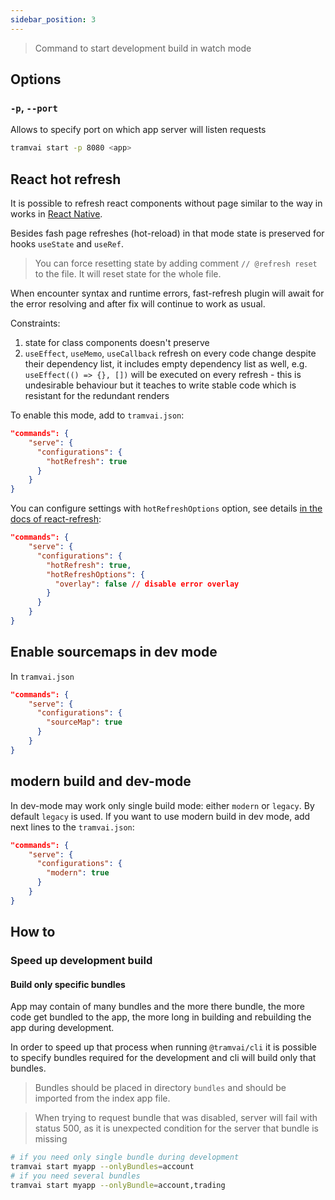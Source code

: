```yaml
---
sidebar_position: 3
---
```


> Command to start development build in watch mode

## Options

### `-p`, `--port`

Allows to specify port on which app server will listen requests

```sh
tramvai start -p 8080 <app>
```

## React hot refresh

It is possible to refresh react components without page similar to the way in works in [React Native](https://reactnative.dev/docs/fast-refresh).

Besides fash page refreshes (hot-reload) in that mode state is preserved for hooks `useState` and `useRef`.

> You can force resetting state by adding comment `// @refresh reset` to the file. It will reset state for the whole file.

When encounter syntax and runtime errors, fast-refresh plugin will await for the error resolving and after fix will continue to work as usual.

Constraints:

1. state for class components doesn't preserve
2. `useEffect`, `useMemo`, `useCallback` refresh on every code change despite their dependency list, it includes empty dependency list as well, e.g. `useEffect(() => {}, [])` will be executed on every refresh - this is undesirable behaviour but it teaches to write stable code which is resistant for the redundant renders

To enable this mode, add to `tramvai.json`:

```json
"commands": {
    "serve": {
      "configurations": {
        "hotRefresh": true
      }
    }
}
```

You can configure settings with `hotRefreshOptions` option, see details [in the docs of react-refresh](https://github.com/pmmmwh/react-refresh-webpack-plugin#options):

```json
"commands": {
    "serve": {
      "configurations": {
        "hotRefresh": true,
        "hotRefreshOptions": {
          "overlay": false // disable error overlay
        }
      }
    }
}
```

## Enable sourcemaps in dev mode

In `tramvai.json`

```json
"commands": {
    "serve": {
      "configurations": {
        "sourceMap": true
      }
    }
}
```

## modern build and dev-mode

In dev-mode may work only single build mode: either `modern` or `legacy`. By default `legacy` is used. If you want to use modern build in dev mode, add next lines to the `tramvai.json`:

```json
"commands": {
    "serve": {
      "configurations": {
        "modern": true
      }
    }
}
```

## How to

### Speed up development build

#### Build only specific bundles

App may contain of many bundles and the more there bundle, the more code get bundled to the app, the more long in building and rebuilding the app during development.

In order to speed up that process when running `@tramvai/cli` it is possible to specify bundles required for the development and cli will build only that bundles.

> Bundles should be placed in directory `bundles` and should be imported from the index app file.

> When trying to request bundle that was disabled, server will fail with status 500, as it is unexpected condition for the server that bundle is missing

```sh
# if you need only single bundle during development
tramvai start myapp --onlyBundles=account
# if you need several bundles
tramvai start myapp --onlyBundle=account,trading
```
